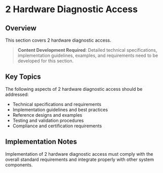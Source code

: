 # 2 Hardware Diagnostic Access

## Overview

This section covers 2 hardware diagnostic access.

> **Content Development Required**: Detailed technical specifications, implementation guidelines, examples, and requirements need to be developed for this section.

## Key Topics

The following aspects of 2 hardware diagnostic access should be addressed:

- Technical specifications and requirements
- Implementation guidelines and best practices
- Reference designs and examples
- Testing and validation procedures
- Compliance and certification requirements

## Implementation Notes

Implementation of 2 hardware diagnostic access must comply with the overall standard requirements and integrate properly with other system components.

